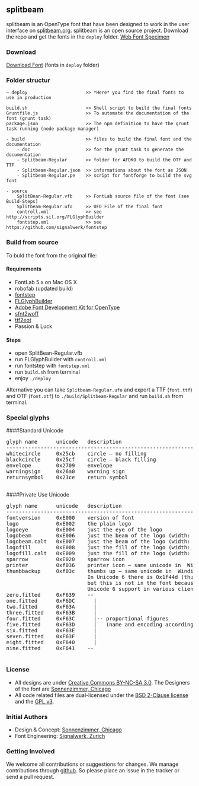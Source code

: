 ## splitbeam
splitbeam is an OpenType font that have been designed to work in the user interface on [splitbeam.org](http://splitbeam.org/). splitbeam is an open source project. Download the repo and get the fonts in the `deploy` folder. [Web Font Specimen](http://sonnenzimmer.github.io/splitbeam-font/)

### Download
[Download Font](https://github.com/Sonnenzimmer/splitbeam-font/archive/master.zip) (fonts in `deploy` folder)

### Folder structur 

```
– deploy                      >> *Here* you find the final fonts to use in production

build.sh                      >> Shell script to build the final fonts
Gruntfile.js                  >> To automate the documentation of the font (grunt task)
package.json                  >> The npm definition to have the grunt task running (node package manager)

- build                       >> files to build the final font and the documentation
    - doc                     >> for the grunt task to generate the documentation
    - Splitbeam-Regular       >> folder for AFDKO to build the OTF and TTF
    - Splitbeam-Regular.json  >> informations about the font as JSON
    - Splitbeam-Regular.pe    >> script for fontforge to build the svg font

- source
    SplitBean-Regular.vfb     >> FontLab source file of the font (see Build-Steps)
    Splitbeam-Regular.ufo     >> UFO File of the final font
    controll.xml              >> see http://scripts.sil.org/FLGlyphBuilder
    fontstep.xml              >> see https://github.com/signalwerk/fontstep

```

### Build from source
To buld the font from the original file:


#### Requirements
* FontLab 5.x on Mac OS X
* robofab (updated build)
* [fontstep](https://github.com/signalwerk/fontstep)
* [FLGlyphBuilder](http://scripts.sil.org/FLGlyphBuilder)
* [Adobe Font Development Kit for OpenType](http://www.adobe.com/devnet/opentype/afdko.html)
* [sfnt2woff](http://people.mozilla.com/~jkew/woff/)
* [ttf2eot](https://code.google.com/p/ttf2eot/)
* Passion & Luck

#### Steps
* open SplitBean-Regular.vfb 
* run FLGlyphBuilder with `controll.xml`
* run fontstep with `fontstep.xml`
* run `build.sh` from terminal
* enjoy `./deploy`

Alternative you can take `Splitbeam-Regular.ufo` and export a TTF (`font.ttf`) and OTF (`font.otf`) to `./build/Splitbeam-Regular` and run `build.sh` from terminal.


### Special glyphs

####Standard Unicode
<pre>
glyph name      unicode   description
-------------------------------------------------------------------------
whitecircle     0x25cb    circle – no filling 
blackcircle     0x25cf    circle – black filling
envelope        0x2709    envelope
warningsign     0x26a0    warning sign
returnsymbol    0x23ce    return symbol

</pre>


####Private Use Unicode
<pre>
glyph name      unicode   description
-------------------------------------------------------------------------
fontversion     0xE000    version of font
logo            0xE002    the plain logo
logoeye         0xE004    just the eye of the logo
logobeam        0xE006    just the beam of the logo (width: 0)
logobeam.calt   0xE007    just the beam of the logo (width: standard)
logofill        0xE008    just the fill of the logo (width: 0)
logofill.calt   0xE009    just the fill of the logo (width: standard)
sparrow         0xE020    sparrow icon
printer         0xf036    printer icon – same unicode in  Windings 2
thumbbackup     0xf03c    thumbs up – same unicode in  Windings 2
                          In Unicode 6 there is 0x1f44d (thumbsupsign)
                          but this is not in the font becaus of missing 
                          Unicode 6 support in various clients.
zero.fitted     0xF639    --
one.fitted      0xF6DC      |
two.fitted      0xF63A      |
three.fitted    0xF63B      |
four.fitted     0xF63C      |-- proportional figures 
five.fitted     0xF63D      |   (name and encoding according to adobe)
six.fitted      0xF63E      |
seven.fitted    0xF63F      |
eight.fitted    0xF640      |
nine.fitted     0xF641    --

</pre>

### License
* All designs are under [Creative Commons BY-NC-SA 3.0](http://creativecommons.org/licenses/by-nc-sa/3.0/). The Designers of the font are [Sonnenzimmer, Chicago](http://www.sonnenzimmer.com/)
* All code related files are dual-licensed under the [BSD 2-Clause license](http://choosealicense.com/licenses/bsd/) and the [GPL v3](http://choosealicense.com/licenses/gpl-v3/).

### Initial Authors
* Design & Concept: [Sonnenzimmer, Chicago](http://sonnenzimmer.com)
* Font Engineering: [Signalwerk, Zurich](http://signalwerk.ch)

### Getting Involved
We welcome all contributions or suggestions for changes. We manage contributions through [github](https://github.com/Sonnenzimmer/splitbeam-font/). So please place an issue in the tracker or send a pull request.
